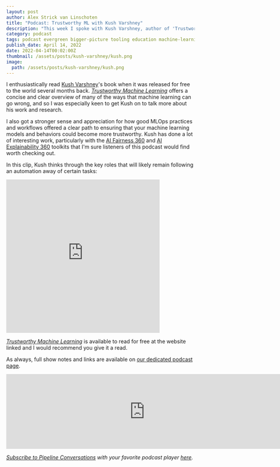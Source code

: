 ```yaml
---
layout: post
author: Alex Strick van Linschoten
title: "Podcast: Trustworthy ML with Kush Varshney"
description: "This week I spoke with Kush Varshney, author of 'Trustworthy Machine Learning', a fantastic guide and overview of all of the different ways machine learning can go wrong and an optimistic take on how to think about addressing those issues."
category: podcast
tags: podcast evergreen bigger-picture tooling education machine-learning ethics
publish_date: April 14, 2022
date: 2022-04-14T00:02:00Z
thumbnail: /assets/posts/kush-varshney/kush.png
image:
  path: /assets/posts/kush-varshney/kush.png
---
```


I enthusiastically read [Kush Varshney](http://krvarshney.github.io/)'s book when it was released for free to the world several months back. [*Trustworthy Machine Learning*](http://www.trustworthymachinelearning.com/) offers a concise and clear overview of many of the ways that machine learning can go wrong, and so I was especially keen to get Kush on to talk more about his work and research.

I also got a stronger sense and appreciation for how good MLOps practices and workflows offered a clear path to ensuring that your machine learning models and behaviors could become more trustworthy. Kush has done a lot of interesting work, particularly with the [AI Fairness 360](https://ai-fairness-360.org/) and [AI Explainability 360](https://ai-explainability-360.org/) toolkits that I'm sure listeners of this podcast would find worth checking out.

In this clip, Kush thinks through the key roles that will likely remain following an automation away of certain tasks:

<iframe src="https://share.descript.com/embed/Z456IJKQonM" width="410" height="410" frameborder="0" allowfullscreen></iframe>

[*Trustworthy Machine Learning*](http://www.trustworthymachinelearning.com/) is available to read for free at the website linked and I would recommend you give it a read.

As always, full show notes and links are available on
[our dedicated podcast page](https://podcast.zenml.io/).

<iframe src="https://player.fireside.fm/v2/vA-gqsEV+q7MTF2si?theme=dark" width="740" height="200" frameborder="0" scrolling="no"></iframe>

<br>

_[Subscribe to Pipeline Conversations](https://podcast.zenml.io/subscribe) with_
_your favorite podcast player [here](https://podcast.zenml.io/subscribe)._

